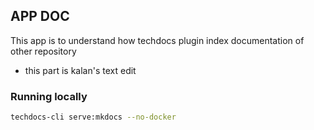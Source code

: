 ## APP DOC

This app is to understand how techdocs plugin index documentation of other repository

- this part is kalan's text edit

### Running locally

```bash
techdocs-cli serve:mkdocs --no-docker
```
